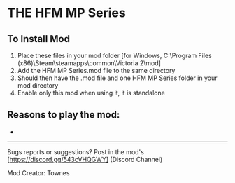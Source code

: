 # THE HFM MP Series


## To Install Mod
1. Place these files in your mod folder [for Windows, C:\Program Files (x86)\Steam\steamapps\common\Victoria 2\mod] 
2. Add the HFM MP Series.mod file to the same directory
3. Should then have the .mod file and one HFM MP Series folder in your mod directory
4. Enable only this mod when using it, it is standalone


## Reasons to play the mod:
-

---

Bugs reports or suggestions? Post in the mod's [https://discord.gg/543cVHQGWY] (Discord Channel)

Mod Creator: Townes